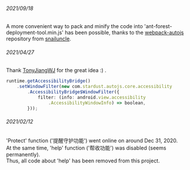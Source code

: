 ###### 2021/09/18

A more convenient way to pack and minify the code into 'ant-forest-deployment-tool.min.js' has been possible, thanks to the [webpack-autojs](https://github.com/snailuncle/webpack-autojs) repository from [snailuncle](https://github.com/snailuncle).

###### 2021/04/27

Thank [TonyJiangWJ](https://github.com/TonyJiangWJ) for the great idea :) .

```typescript
runtime.getAccessibilityBridge()
    .setWindowFilter(new com.stardust.autojs.core.accessibility
        .AccessibilityBridge$WindowFilter({
            filter: (info: android.view.accessibility
                .AccessibilityWindowInfo) => boolean,
        }));
```

###### 2021/02/12

'Protect' function ('提醒守护功能') went online on around Dec 31, 2020.  
At the same time, 'help' function ('帮收功能') was disabled (seems permanently).  
Thus, all code about 'help' has been removed from this project.